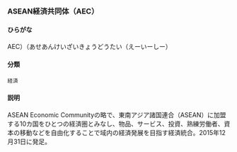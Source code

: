 <div style="display:none;">

## [あ行](securities-terms?id=あ行)
## [か行](securities-terms?id=か行)
## [さ行](securities-terms?id=さ行)
## [た行](securities-terms?id=た行)
## [な行](securities-terms?id=な行)
## [は行](securities-terms?id=は行)
## [ま行](securities-terms?id=ま行)
## [や行](securities-terms?id=や行)
## [ら行](securities-terms?id=ら行)
## [わ行](securities-terms?id=わ行)
## [英数字・記号](securities-terms?id=英数字・記号)

</div>

### ASEAN経済共同体（AEC）

#### ひらがな

AEC）（あせあんけいざいきょうどうたい（えーいーしー）

#### 分類

`経済`

#### 説明

ASEAN Economic Communityの略で、東南アジア諸国連合（ASEAN）に加盟する10カ国をひとつの経済圏とみなし、物品、サービス、投資、熟練労働者、資本の移動などを自由化することで域内の経済発展を目指す経済統合。2015年12月31日に発足。

